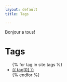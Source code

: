 ```yaml
---
layout: default
title: Tags 

---
```


Bonjour a tous!

<div class="page-content wc-container">
	<div class="post">
		<h1>Tags</h1>  
		<ul>
			{% for tag in site.tags %}
			<li><a href="/tags/{{ tag[0] }}">{{ tag[0] }}</a></li>
			{% endfor %}
		</ul>
	</div>
</div>